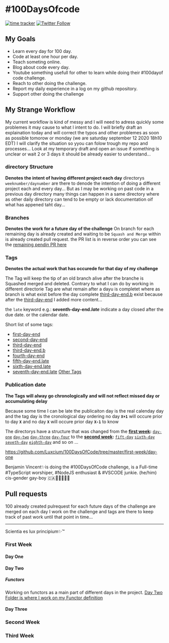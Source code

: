 # \#100DaysOfcode

[![time tracker](https://wakatime.com/badge/github/Luxcium/100DaysOfCode.svg)](https://wakatime.com/badge/github/Luxcium/100DaysOfCode) [![Twitter Follow](https://img.shields.io/twitter/follow/Luxcium?label=Follow%20me&style=social)](https://twitter.com/Luxcium?ref_src=github001)

## My Goals

- Learn every day for 100 day.
- Code at least one hour per day.
- Teach someting online.
- Blog about code every day.
- Youtube something usefull for other to learn while doing their #100dayof code challenge.
- Reach to other doing the challenge.
- Report my daily experience in a log on my github repository.
- Support other doing the challenge

## My Strange Workflow

My current workflow is kind of messy and I will need to adress quickly some problemes it may cause to what I intent to do. I will briefly draft an explaination today and will correct the typos and other problemes as soon as possible tomorow or monday (we are saturday september 12 2020 18h10 EDT) I will clarify the situation so yyou can folow trough my repo and processes... Look at my temporary draft and open an issue if something is unclear or wait 2 or 3 days it should be already easier to understand...

### directory Structure

**Denotes the intent of having different project each day**
directorys `weeknumber/daynumber` are there to denode the intention of doing a different project each and every day... But as I may be working on past code in a previous day directory many things can happen in a same directory where as other daily directory can tend to be empty or lack documentation oif what has appened taht day...

### Branches

**Denotes the work for a future day of the challenge**
On branch for each remaining day is already created and waiting to be `Squash and Merge` within is already created pull request. the PR list is in reverse order you can see the [remaining pendin PR here](https://github.com/Luxcium/100DaysOfCode/pulls)

### Tags

**Denotes the actual work that has occurede for that day of my challenge**

The Tag will keep the tip of an old branch alive after the branche is Squashed merged and deleted. Contrary to what I can do by working in different directorie
Tag are what remain after a dayu is completet where as branch is what exist before the day complete
[third-day-end.b](https://github.com/Luxcium/100DaysOfCode/tree/third-day-end.b) exist because after the [third-day-end](https://github.com/Luxcium/100DaysOfCode/tree/third-day-end) I added more content...

the `late` keyword e.g.: **seventh-day-end._late_** indicate a day closed after the due date. or the calendar date.

Short list of some tags:

- [first-day-end](https://github.com/Luxcium/100DaysOfCode/tree/first-day-end)
- [second-day-end](https://github.com/Luxcium/100DaysOfCode/tree/second-day-end)
- [third-day-end](https://github.com/Luxcium/100DaysOfCode/tree/third-day-end)
- [third-day-end.b](https://github.com/Luxcium/100DaysOfCode/tree/third-day-end.b)
- [fourth-day-end](https://github.com/Luxcium/100DaysOfCode/tree/fourth-day-end)
- [fifth-day-end.late](https://github.com/Luxcium/100DaysOfCode/tree/fifth-day-end.late)
- [sixth-day-end.late](https://github.com/Luxcium/100DaysOfCode/tree/sixth-day-end.late)
- [seventh-day-end.late](https://github.com/Luxcium/100DaysOfCode/tree/seventh-day-end.late)
  [Other Tags](https://github.com/Luxcium/100DaysOfCode/tags)

### Publication date

**The Tags will alway go chronologically and will not reflect missed day or accumulating delay**

Because some time I can be late the publicaiton day is the real calenday day and the tag day is the cronological day ordering no day **`X+1`** will occure prior to day **`X`** and no day **`X`** will occure prior day **`X-1`** to know

The directorys have a structure that was changed from the **[first week](/first-week):** [`day-one`](/first-week/day-one)
[`day-two`](/first-week/day-two) [`day-three`](/first-week/day-three) [`day-four`](/first-week/day-four) to the **[second week](/second-week):** [`fift-day`](/second-week/fift-day) [`sixth-day`](/second-week/sixth-day) [`seveth-day`](/second-week/seveth-day) [`eighth-day`](/second-week/eighth-day) and so on ...

https://github.com/Luxcium/100DaysOfCode/tree/master/first-week/day-one

Benjamin Vincent✨is doing the #100DaysOfCode challenge, is a Full-time #TypeScript worshiper, #NodeJS enthusiast & #VSCODE junkie. (he/him) cis-gender gay-boy 🇨🇦🍑🤓🐍🦋🍆

## Pull requests

100 already created pulrequest for each future days of the challenge are merged on each day I work on the challenge and tags are there to keep track of past work until that point in time...

---

Scientia es lux principium✨™

### First Week

#### Day One

#### Day Two

##### Functors

Working on functors as a main part of different days in the project.
[Day Two Folder is where I work on my Functor definition](/first-week/day-two/)

#### Day Three

### Second Week

### Third Week
